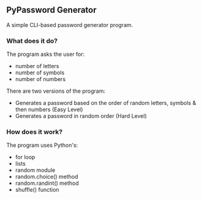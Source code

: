 ## PyPassword Generator

A simple CLI-based password generator program.

### What does it do?

The program asks the user for:
* number of letters
* number of symbols
* number of numbers

There are two versions of the program:
* Generates a password based on the order of random letters, symbols & then numbers (Easy Level)
* Generates a password in random order (Hard Level)

### How does it work?

The program uses Python's:
* for loop
* lists
* random module
* random.choice() method
* random.randint() method
* shuffle() function